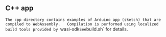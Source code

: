 ## C++ app

`The cpp directory contains examples of Arduino app (sketch) that are compiled to WebAssembly.  
Compilation is performed using localized build tools provided by `wasi-sdk` See `build.sh` for details.


